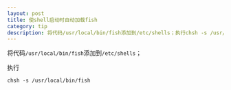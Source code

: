 ```yaml
---
layout: post
title: 使shell启动时自动加载fish
category: tip
description: 将代码/usr/local/bin/fish添加到/etc/shells；执行chsh -s /usr/local/bin/fish
---
```


将代码`/usr/local/bin/fish`添加到`/etc/shells`；

执行

    chsh -s /usr/local/bin/fish